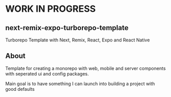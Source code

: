 # WORK IN PROGRESS

## next-remix-expo-turborepo-template
Turborepo Template with Next, Remix, React, Expo and React Native

## About

Template for creating a monorepo with web, mobile and server components
with seperated ui and config packages.

Main goal is to have something I can launch into building a project with good defaults
